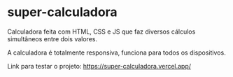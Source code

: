 # super-calculadora
Calculadora feita com HTML, CSS e JS que faz diversos cálculos simultâneos entre dois valores.

A calculadora é totalmente responsiva, funciona para todos os dispositivos.

Link para testar o projeto: https://super-calculadora.vercel.app/
